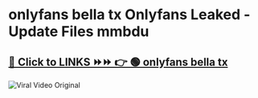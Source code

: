 
 # onlyfans bella tx Onlyfans Leaked - Update Files mmbdu

## <h2><a href="https://clipsfans.com/onlyfans_bella_tx&ref=git">🔗 Click to LINKS ⏩⏩ 👉 🟢 onlyfans bella tx </a></h2>

<a href="https://clipsfans.com/onlyfans_bella_tx&ref=git" rel="nofollow" data-target="animated-image.originalLink"><img src="https://i.ibb.co.com/xMMVF88/686577567.gif" alt="Viral Video Original" style="max-width: 100%; display: inline-block;" data-target="animated-image.originalImage"></a>

